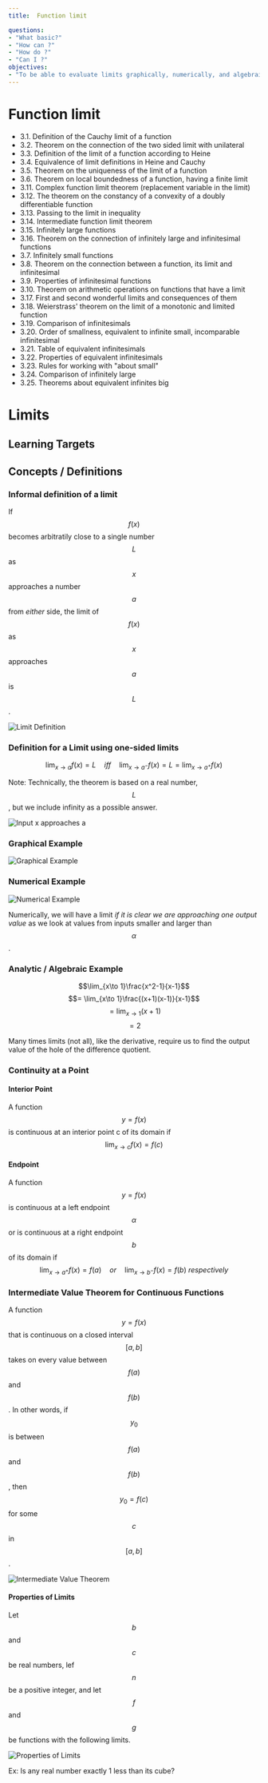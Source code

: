 ```yaml
---
title:  Function limit

questions:
- "What basic?"
- "How can ?"
- "How do ?"
- "Can I ?"
objectives:
- "To be able to evaluate limits graphically, numerically, and algebraically."
---
```

# Function limit
 

- 3.1. Definition of the Cauchy limit of a function
- 3.2. Theorem on the connection of the two sided limit with unilateral
- 3.3. Definition of the limit of a function according to Heine
- 3.4. Equivalence of limit definitions in Heine and Cauchy
- 3.5. Theorem on the uniqueness of the limit of a function
- 3.6. Theorem on local boundedness of a function, having a finite limit
- 3.11. Complex function limit theorem (replacement variable in the limit)
- 3.12. The theorem on the constancy of a convexity of a doubly differentiable function
- 3.13. Passing to the limit in inequality 
- 3.14. Intermediate function limit theorem
- 3.15. Infinitely large functions
- 3.16. Theorem on the connection of infinitely large and infinitesimal functions
- 3.7. Infinitely small functions
- 3.8. Theorem on the connection between a function, its limit and infinitesimal
- 3.9. Properties of infinitesimal functions
- 3.10. Theorem on arithmetic operations on functions that have a limit
- 3.17. First and second wonderful limits and consequences of them
- 3.18. Weierstrass' theorem on the limit of a monotonic and limited function
- 3.19. Comparison of infinitesimals
- 3.20. Order of smallness, equivalent to infinite small, incomparable infinitesimal
- 3.21. Table of equivalent infinitesimals
- 3.22. Properties of equivalent infinitesimals
- 3.23. Rules for working with "about small"
- 3.24. Comparison of infinitely large
- 3.25. Theorems about equivalent infinites big


# Limits

## Learning Targets



## Concepts / Definitions

### Informal definition of a limit
If $$f(x)$$ becomes arbitratily close to a single number $$L$$ as $$x$$ approaches a number $$a$$ from _either_ side, the limit of $$f(x)$$ as $$x$$ approaches $$a$$ is $$L$$.

![Limit Definition](../assets/calculus/2-0-limits_1.png)

### Definition for a Limit using one-sided limits
$$\lim_{x\to a} f(x) = L\quad iff\quad \lim_{x\to a^-} f(x) = L = \lim_{x \to a^+} f(x)$$

Note: Technically, the theorem is based on a real number, $$L$$, but we include infinity as a possible answer.

![Input x approaches a](../assets/calculus/2-0-limits_2.jpg)


### Graphical Example
![Graphical Example](../assets/calculus/2-0-limits_3.jpg)

### Numerical Example
![Numerical Example](../assets/calculus/2-0-limits_4.jpg )

Numerically, we will have a limit _if it is clear we are approaching one output value_ as we look at values from inputs smaller and larger than $$\alpha$$.

### Analytic / Algebraic Example
$$\lim_{x\to 1}\frac{x^2-1}{x-1}$$
$$= \lim_{x\to 1}\frac{(x+1)(x-1)}{x-1}$$
$$= \lim_{x\to 1}(x+1)$$
$$= 2$$

Many times limits (not all), like the derivative, require us to find the output value of the hole of the difference quotient.

### Continuity at a Point

#### Interior Point
A function $$y = f(x)$$ is continuous at an interior point c of its domain if
$$\lim_{x\to c} f(x) = f(c)$$

#### Endpoint
A function $$y = f(x)$$ is continuous at a left endpoint $$\alpha$$ or is continuous at a right endpoint $$b$$ of its domain if
$$\lim_{x\to a^+} f(x) = f(a)\quad or\quad \lim_{x\to b^-} f(x) = f(b)\ respectively$$

### Intermediate Value Theorem for Continuous Functions

A function $$y = f(x)$$ that is continuous on a closed interval $$[a, b]$$ takes on every value between $$f(a)$$ and $$f(b)$$. In other words, if $$y_0$$ is between $$f(a)$$ and $$f(b)$$, then $$y_0 = f(c)$$ for some $$c$$ in $$[a, b]$$.

![Intermediate Value Theorem](../assets/calculus/2-0-limits_5.jpg)

#### Properties of Limits
Let $$b$$ and $$c$$ be real numbers, lef $$n$$ be a positive integer, and let $$f$$ and $$g$$ be functions with the following limits.

![Properties of Limits](../assets/calculus/2-0-limits_6.png)

Ex: Is any real number exactly 1 less than its cube?
